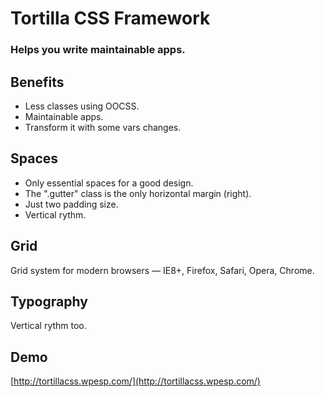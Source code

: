 # Tortilla CSS Framework
### Helps you write maintainable apps.

## Benefits

+ Less classes using OOCSS.
+ Maintainable apps.
+ Transform it with some vars changes.

## Spaces

+ Only essential spaces for a good design.
+ The ".gutter" class is the only horizontal margin (right).
+ Just two padding size.
+ Vertical rythm.

## Grid

Grid system for modern browsers — IE8+, Firefox, Safari, Opera, Chrome.

## Typography

Vertical rythm too.

## Demo

[http://tortillacss.wpesp.com/](http://tortillacss.wpesp.com/)